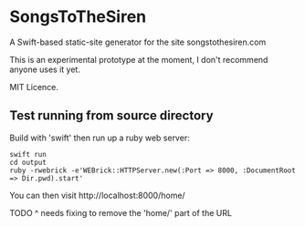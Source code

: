 # SongsToTheSiren

A Swift-based static-site generator for the site songstothesiren.com

This is an experimental prototype at the moment, I don't recommend anyone uses it yet.

MIT Licence.


## Test running from source directory

Build with 'swift' then run up a ruby web server:

```
swift run
cd output
ruby -rwebrick -e'WEBrick::HTTPServer.new(:Port => 8000, :DocumentRoot => Dir.pwd).start'
```

You can then visit http://localhost:8000/home/

TODO ^ needs fixing to remove the 'home/' part of the URL

